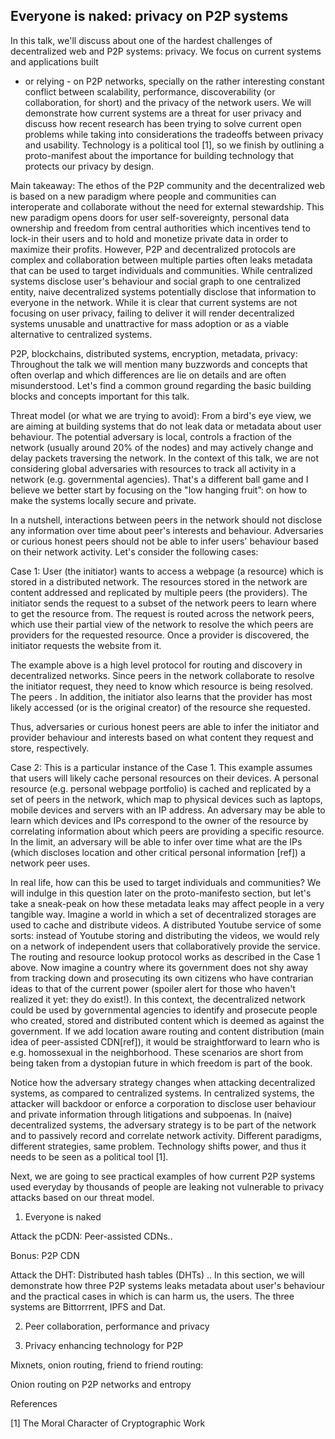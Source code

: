 ## Everyone is naked: privacy on P2P systems

In this talk, we'll discuss about one of the hardest challenges of decentralized
web and P2P systems: privacy. We focus on current systems and applications built
- or relying - on P2P networks, specially on the rather interesting constant
  conflict between scalability, performance, discoverability (or collaboration,
for short) and the privacy of the network users. We will demonstrate how current
systems are a threat for user privacy and discuss how recent research has been
trying to solve current open problems while taking into considerations the
tradeoffs between privacy and usability. Technology is a political tool [1], so
we finish by outlining a proto-manifest about the importance for building
technology that protects our privacy by design.

Main takeaway: The ethos of the P2P community and the decentralized web is based
on a new paradigm where people and communities can interoperate and collaborate
without the need for external stewardship. This new paradigm opens doors for
user self-sovereignty, personal data ownership and freedom from central
authorities which incentives tend to lock-in their users and to hold and
monetize private data in order to maximize their profits. However, P2P and
decentralized protocols are complex and collaboration between multiple parties
often leaks metadata that can be used to target individuals and communities.
While centralized systems disclose user's behaviour and social graph to one
centralized entity, naive decentralized systems potentially disclose that
information to everyone in the network. While it is clear that current systems
are not focusing on user privacy, failing to deliver it will render
decentralized systems unusable and unattractive for mass adoption or as a viable
alternative to centralized systems.

P2P, blockchains, distributed systems, encryption, metadata, privacy: Throughout
the talk we will mention many buzzwords and concepts that often overlap and
which differences are lie on details and are often misunderstood. Let's find a
common ground regarding the basic building blocks and concepts important for
this talk.  

Threat model (or what we are trying to avoid): From a bird's eye view, we are
aiming at building systems that do not leak data or metadata about user
behaviour. The potential adversary is local, controls a fraction of the network
(usually around 20% of the nodes) and may actively change and delay packets
traversing the network. In the context of this talk, we are not considering
global adversaries with resources to track all activity in a network (e.g.
governmental agencies). That's a different ball game and I believe we better
start by focusing on the "low hanging fruit”: on how to make the systems locally
secure and private. 

In a nutshell, interactions between peers in the network should not disclose any
information over time about peer's interests and behaviour. Adversaries or
curious honest peers should not be able to infer users' behaviour based on their
network activity. Let's consider the following cases:

Case 1: User (the initiator) wants to access a webpage (a resource) which is
stored in a distributed network. The resources stored in the network are content
addressed and replicated by multiple peers (the providers). The initiator sends
the request to a subset of the network peers to learn where to get the resource
from. The request is routed across the network peers, which use their partial
view of the network to resolve the which peers are providers for the requested
resource. Once a provider is discovered, the initiator requests the website from
it. 

The example above is a high level protocol for routing and discovery in
decentralized networks. Since peers in the network collaborate to resolve the
initiator request, they need to know which resource is being resolved. The peers
. In addition, the initiator also learns that the provider has most likely
accessed (or is the original creator) of the resource she requested. 

Thus, adversaries or curious honest peers are able to infer the initiator and
provider behaviour and interests based on what content they request and store,
respectively. 

Case 2: This is a particular instance of the Case 1. This example assumes that
users will likely cache personal resources on their devices. A personal resource
(e.g. personal webpage portfolio) is cached and replicated by a set of peers in
the network, which map to physical devices such as laptops, mobile devices and
servers with an IP address. An adversary may be able to learn which devices and
IPs correspond to the owner of the resource by correlating information about
which peers are providing a specific resource. In the limit, an adversary will
be able to infer over time what are the IPs (which discloses location and other
critical personal information [ref]) a network peer uses.  

In real life, how can this be used to target individuals and communities? We
will indulge in this question later on the proto-manifesto section, but let's
take a sneak-peak on how these metadata leaks may affect people in a very
tangible way. Imagine a world in which a set of decentralized storages are used
to cache and distribute videos. A distributed Youtube service of some sorts:
instead of Youtube storing and distributing the videos, we would rely on a
network of independent users that collaboratively provide the service. The
routing and resource lookup protocol works as described in the Case 1 above. Now
imagine a country where its government does not shy away from tracking down and
prosecuting its own citizens who have contrarian ideas to that of the current
power (spoiler alert for those who haven't realized it yet: they do exist!). In
this context, the decentralized network could be used by governmental agencies
to identify and prosecute people who created, stored and distributed content
which is deemed as against the government. If we add location aware routing and
content distribution (main idea of peer-assisted CDN[ref]), it would be
straightforward to learn who is e.g. homossexual in the neighborhood. These
scenarios are short from being taken from a dystopian future in which freedom is
part of the book.

Notice how the adversary strategy changes when attacking decentralized systems,
as compared to centralized systems. In centralized systems, the attacker will
backdoor or enforce a corporation to disclose user behaviour and private
information through litigations and subpoenas. In (naive) decentralized systems,
the adversary strategy is to be part of the network and to passively record and
correlate network activity. Different paradigms, different strategies, same
problem. Technology shifts power, and thus it needs to be seen as a political
tool [1].

Next, we are going to see practical examples of how current P2P systems used
everyday by thousands of people are leaking not vulnerable to privacy attacks
based on our threat model.

1. Everyone is naked

Attack the pCDN: Peer-assisted CDNs..

Bonus: P2P CDN

Attack the DHT: Distributed hash tables (DHTs) .. In this section, we will
demonstrate how three P2P systems leaks metadata about user's behaviour and the
practical cases in which is can harm us, the users. The three systems are
Bittorrrent, IPFS and Dat.

2. Peer collaboration, performance and privacy

3. Privacy enhancing technology for P2P

Mixnets, onion routing, friend to friend routing:

Onion routing on P2P networks and entropy


References

[1] The Moral Character of Cryptographic Work

